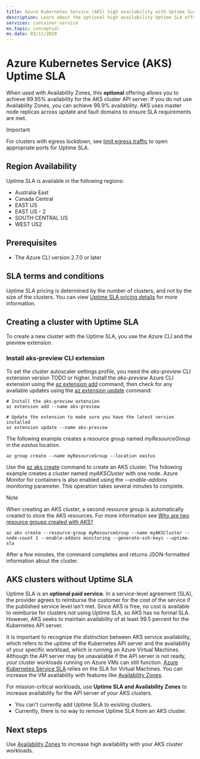 ```yaml
---
title: Azure Kubernetes Service (AKS) high availability with Uptime SLA
description: Learn about the optional high availability Uptime SLA offering for the Azure Kubernetes Service (AKS) API Server.
services: container-service
ms.topic: conceptual
ms.date: 03/11/2020
---
```


# Azure Kubernetes Service (AKS) Uptime SLA

When used with Availability Zones, this **optional** offering allows you to achieve 99.95% availability for the AKS cluster API server. If you do not use Availability Zones, you can achieve 99.9% availability. AKS uses master node replicas across update and fault domains to ensure SLA requirements are met.

> [!Important]
> For clusters with egress lockdown, see [limit egress traffic](limit-egress-traffic.md) to open appropriate ports for Uptime SLA.

## Region Availability

Uptime SLA is available in the following regions:

* Australia East
* Canada Central
* EAST US
* EAST US - 2
* SOUTH CENTRAL US
* WEST US2

## Prerequisites

* The Azure CLI version 2.7.0 or later

## SLA terms and conditions

Uptime SLA pricing is determined by the number of clusters, and not by the size of the clusters. You can view [Uptime SLA pricing details](https://azure.microsoft.com/pricing/details/kubernetes-service/) for more information.

## Creating a cluster with Uptime SLA

To create a new cluster with the Uptime SLA, you use the Azure CLI and the preview extension.

### Install aks-preview CLI extension

To set the cluster autoscaler settings profile, you need the *aks-preview* CLI extension version TODO or higher. Install the *aks-preview* Azure CLI extension using the [az extension add][az-extension-add] command, then check for any available updates using the [az extension update][az-extension-update] command:

```azurecli-interactive
# Install the aks-preview extension
az extension add --name aks-preview

# Update the extension to make sure you have the latest version installed
az extension update --name aks-preview
```

The following example creates a resource group named *myResourceGroup* in the *eastus* location.

```azurecli-interactive
az group create --name myResourceGroup --location eastus
```
Use the [az aks create][az-aks-create] command to create an AKS cluster. The following example creates a cluster named *myAKSCluster* with one node. Azure Monitor for containers is also enabled using the *--enable-addons monitoring* parameter.  This operation takes several minutes to complete.

> [!NOTE]
> When creating an AKS cluster, a second resource group is automatically created to store the AKS resources. For more information see [Why are two resource groups created with AKS?](https://docs.microsoft.com/azure/aks/faq#why-are-two-resource-groups-created-with-aks)

```azurecli-interactive
az aks create --resource-group myResourceGroup --name myAKSCluster --node-count 1 --enable-addons monitoring --generate-ssh-keys --uptime-sla
```
After a few minutes, the command completes and returns JSON-formatted information about the cluster.

## AKS clusters without Uptime SLA

Uptime SLA is an **optional paid service.** In a service-level agreement (SLA), the provider agrees to reimburse the customer for the cost of the service if the published service level isn't met. Since AKS is free, no cost is available to reimburse for clusters not using Uptime SLA, so AKS has no formal SLA. However, AKS seeks to maintain availability of at least 99.5 percent for the Kubernetes API server.

It is important to recognize the distinction between AKS service availability, which refers to the uptime of the Kubernetes API server and the availability of your specific workload, which is running on Azure Virtual Machines. Although the API server may be unavailable if the API server is not ready, your cluster workloads running on Azure VMs can still function. [Azure Kubernetes Service SLA](https://azure.microsoft.com/support/legal/sla/kubernetes-service/v1_0/) relies on the SLA for Virtual Machines. You can increase the VM availability with features like [Availability Zones][availability-zones].

For mission-critical workloads, use **Uptime SLA and Availability Zones** to increase availability for the API server of your AKS clusters.

* You can't currently add Uptime SLA to existing clusters.
* Currently, there is no way to remove Uptime SLA from an AKS cluster.  

## Next steps

Use [Availability Zones][availability-zones] to increase high availability with your AKS cluster workloads.

<!-- LINKS - External -->
[azure-support]: https://ms.portal.azure.com/#blade/Microsoft_Azure_Support/HelpAndSupportBlade/newsupportrequest
[region-availability]: https://azure.microsoft.com/global-infrastructure/services/?products=kubernetes-service

<!-- LINKS - Internal -->
[vm-skus]: ../virtual-machines/linux/sizes.md
[nodepool-upgrade]: use-multiple-node-pools.md#upgrade-a-node-pool
[faq]: ./faq.md
[availability-zones]: ./availability-zones.md
[az-aks-create]: /cli/azure/aks?view=azure-cli-latest#az-aks-create
[limit-egress-traffic]: ./limit-egress-traffic.md
[az-extension-add]: /cli/azure/extension#az-extension-add
[az-extension-update]: /cli/azure/extension#az-extension-update
